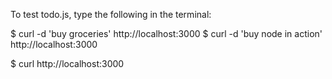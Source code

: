 To test todo.js, type the following in the terminal:

$ curl -d 'buy groceries' http://localhost:3000
$ curl -d 'buy node in action' http://localhost:3000

$ curl http://localhost:3000

